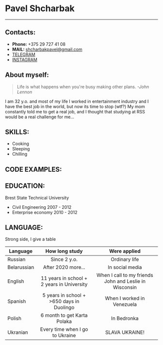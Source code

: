 # Pavel Shcharbak #
-----
## **Contacts:** ##

* **Phone:** +375 29 727 41 08
* **MAIL:** shcharbakpavel@gmail.com
* [TELEGRAM](https://t.me/Pablo_orabocsE)
* [INSTAGRAM](https://www.instagram.com/zametki_illusionista/)

## **About myself:** ##
> Life is what happens when you're busy making other plans. *-John Lennon*


I am 32 y.o. and most of my life I worked in entertainment industry and I have the best job in the world, but now its time to stop (wtf?) My mom constantly told me to get a real job, and I thought that studying at RSS would be a real challenge for me...


## **SKILLS:** ##
* Cooking
* Sleeping
* Chilling


## **CODE EXAMPLES:** ##


## **EDUCATION:** ##
Brest State Technical University
* Civil Engineering 2007 - 2012
* Enterprise economy 2010 - 2012

## **LANGUAGE:** ##
Strong side, I give a table

Language| How long study | Were applied
--------|:--------------:|:-----------:
Russian| Since 2 y.o.| Ordinary life
Belarussian| After 2020 more...| In social media
English| 11 years in school + 2 years in University| When I call to my friends John and Leslie in Wisconsin
Spanish| 5 years in school + \>650 days in Duolingo| When I worked in Venezuela 
Polish| 6 month to get Karta Polaka | In Bedronka
Ukranian| Every time when I go to Ukraine| SLAVA UKRAINE!



